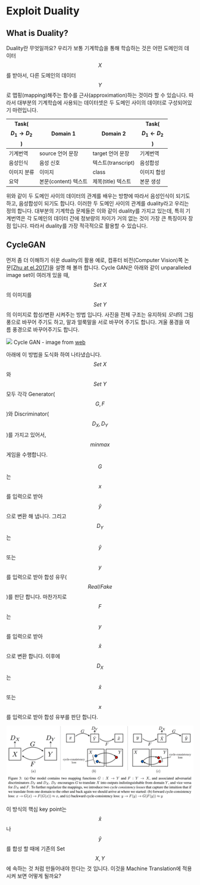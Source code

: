 # Exploit Duality

## What is Duality?

Duality란 무엇일까요? 우리가 보통 기계학습을 통해 학습하는 것은 어떤 도메인의 데이터 $$X$$를 받아서, 다른 도메인의 데이터 $$Y$$로 맵핑(mapping)해주는 함수를 근사(approximation)하는 것이라 할 수 있습니다. 따라서 대부분의 기계학습에 사용되는 데이터셋은 두 도메인 사이의 데이터로 구성되어있기 마련입니다.

| Task($$ D_1 \rightarrow D_2$$) | Domain 1 | Domain 2 | Task($$ D_1 \leftarrow D_2$$) |
| --- | --- | --- | --- |
| 기계번역 | source 언어 문장 | target 언어 문장 | 기계번역 |
| 음성인식 | 음성 신호 | 텍스트(transcript) | 음성합성 |
| 이미지 분류 | 이미지 | class | 이미지 합성 |
| 요약 | 본문(content) 텍스트 | 제목(title) 텍스트 | 본문 생성 |

위와 같이 두 도메인 사이의 데이터의 관계를 배우는 방향에 따라서 음성인식이 되기도 하고, 음성합성이 되기도 합니다. 이러한 두 도메인 사이의 관계를 duality라고 우리는 정의 합니다. 대부분의 기계학습 문제들은 이와 같이 duality를 가지고 있는데, 특히 기계번역은 각 도메인의 데이터 간에 정보량의 차이가 거의 없는 것이 가장 큰 특징이자 장점 입니다. 따라서 duality를 가장 적극적으로 활용할 수 있습니다.

## CycleGAN

먼저 좀 더 이해하기 쉬운 duality의 활용 예로, 컴퓨터 비전(Computer Vision)쪽 논문[\[Zhu at el.2017\]](https://arxiv.org/pdf/1703.10593.pdf)을 설명 해 볼까 합니다. Cycle GAN은 아래와 같이 unparalleled image set이 여러개 있을 때, $$ Set~X $$의 이미지를 $$ Set~Y $$의 이미지로 합성/변환 시켜주는 방법 입니다. 사진을 전체 구조는 유지하되 *모네*의 그림풍으로 바꾸어 주기도 하고, 말과 얼룩말을 서로 바꾸어 주기도 합니다. 겨울 풍경을 여름 풍경으로 바꾸어주기도 합니다.

![](https://junyanz.github.io/CycleGAN/images/teaser.jpg)
Cycle GAN - image from [web](https://junyanz.github.io/CycleGAN/)

아래에 이 방법을 도식화 하여 나타냈습니다. $$ Set~X $$와 $$ Set~Y $$ 모두 각각 Generator($$ G, F $$)와 Discriminator($$ D_X, D_Y $$)를 가지고 있어서, $$ minmax $$ 게임을 수행합니다. 

$$ G $$는 $$ x $$를 입력으로 받아 $$ \hat{y} $$으로 변환 해 냅니다. 그리고 $$ D_Y $$는 $$ \hat{y} $$ 또는 $$ y $$를 입력으로 받아 합성 유무($$ Real/Fake $$)를 판단 합니다. 마찬가지로 $$ F $$는 $$ y $$를 입력으로 받아 $$ \hat{x} $$으로 변환 합니다. 이후에 $$ D_X $$는 $$ \hat{x} $$ 또는 $$ x $$를 입력으로 받아 합성 유부를 판단 합니다.

![](/assets/rl-cycle-gan.png)

이 방식의 핵심 key point는 $$ \hat{x} $$나 $$ \hat{y} $$를 합성 할 때에 기존의 Set $$ X, Y $$에 속하는 것 처럼 만들어내야 한다는 것 입니다. 이것을 Machine Translation에 적용 시켜 보면 어떻게 될까요?

